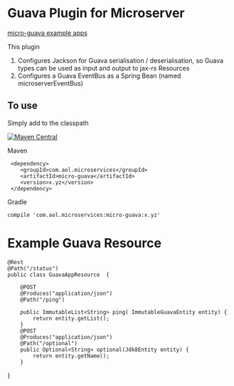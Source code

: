 # Guava Plugin for Microserver

[micro-guava example apps](https://github.com/aol/micro-server/tree/master/micro-guava/src/test/java/app)

This plugin 

1. Configures Jackson for Guava serialisation / deserialisation, so Guava types can be used as input and output to jax-rs Resources
2. Configures a Guava EventBus as a Spring Bean (named microserverEventBus)  

## To use

Simply add to the classpath

[![Maven Central](https://maven-badges.herokuapp.com/maven-central/com.aol.microservices/micro-guava/badge.svg)](https://maven-badges.herokuapp.com/maven-central/com.aol.microservices/micro-guava)

Maven 

     <dependency>
        <groupId>com.aol.microservices</groupId>  
        <artifactId>micro-guava</artifactId>
        <version>x.yz</version>
     </dependency>
     
Gradle

    compile 'com.aol.microservices:micro-guava:x.yz'
    

# Example Guava Resource

    @Rest
    @Path("/status")
    public class GuavaAppResource  {

		@POST
		@Produces("application/json")
		@Path("/ping")
		
		public ImmutableList<String> ping( ImmutableGuavaEntity entity) {
			return entity.getList();
		}
		@POST
		@Produces("application/json")
		@Path("/optional")
		public Optional<String> optional(Jdk8Entity entity) {
			return entity.getName();
		}

   }
